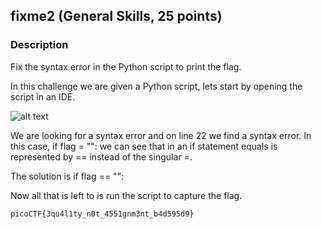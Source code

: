 ## fixme2 (General Skills, 25 points)
### Description
Fix the syntax error in the Python script to print the flag.

In this challenge we are given a Python script, lets start by opening the script in an IDE.

![alt text](https://imgur.com/a/CMxk1BP)

We are looking for a syntax error and on line 22 we find a syntax error. In this case, if flag = "": we can see that in an if statement equals is represented by == instead of the singular =. 

The solution is if flag == "":

Now all that is left to is run the script to capture the flag.
```
picoCTF{3qu4l1ty_n0t_4551gnm3nt_b4d595d9}
```
